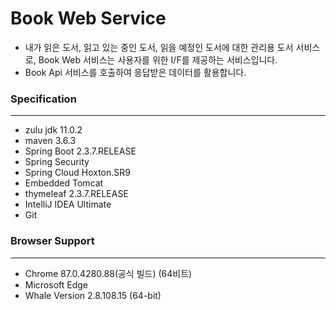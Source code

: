 # Book Web Service

- 내가 읽은 도서, 읽고 있는 중인 도서, 읽을 예정인 도서에 대한 관리용 도서 서비스로, Book Web 서비스는 사용자를 위한 I/F를 제공하는 서비스입니다.
- Book Api 서비스를 호출하여 응답받은 데이터를 활용합니다. 


### Specification

---
- zulu jdk 11.0.2
- maven 3.6.3
- Spring Boot 2.3.7.RELEASE
- Spring Security  
- Spring Cloud Hoxton.SR9
- Embedded Tomcat  
- thymeleaf 2.3.7.RELEASE
- IntelliJ IDEA Ultimate
- Git


### Browser Support

---
- Chrome 87.0.4280.88(공식 빌드) (64비트)
- Microsoft Edge
- Whale Version 2.8.108.15 (64-bit)